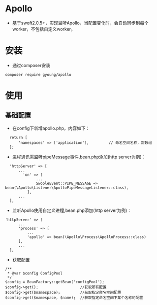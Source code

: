 # Apollo
- 基于swoft2.0.5+，实现监听Apollo，当配置变化时，会自动同步到每个worker，不包括自定义worker。

# 安装
- 通过composer安装
```
composer require gyoung/apollo
```
# 使用
## 基础配置
- 在config下新增apollo.php，内容如下：
```
  return [
      'namespaces' => ['application'],         // 命名空间名称，需数组
  ];
```

- 进程通讯需监听pipeMessage事件,bean.php添加(http server为例)：
```
  'httpServer' => [
      ...
        'on' => [
              ...
              SwooleEvent::PIPE_MESSAGE => bean(\Apollo\Listener\ApolloPipeMessageListener::class),
          ],
      ...
  ],
```

- 监听Apollo使用自定义进程,bean.php添加(http server为例)：
```
'httpServer' => [
      ...
      'process' => [
          ...
          'apollo' => bean(\Apollo\Process\ApolloProcess::class)
      ],
      ...
  ],
```

- 获取配置
```
/**
 * @var $config ConfigPool
 */
$config = BeanFactory::getBean('configPool');
$config->get();                   //获取所有配置
$config->get($namespace);         //获取指定命名空间配置
$config->get($namespace, $name);  //获取指定命名空间下某个名称的配置
```
